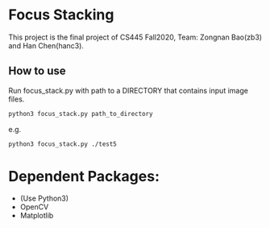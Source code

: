 # Focus Stacking

This project is the final project of CS445 Fall2020,
Team: Zongnan Bao(zb3) and Han Chen(hanc3).

## How to use
Run focus_stack.py with path to a DIRECTORY that contains input image files.
```bash
python3 focus_stack.py path_to_directory
```
e.g.
```bash
python3 focus_stack.py ./test5
```

# Dependent Packages:
* (Use Python3)
* OpenCV
* Matplotlib